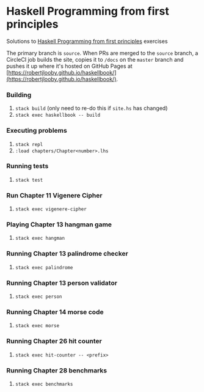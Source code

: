 # Haskell Programming from first principles

Solutions to [Haskell Programming from first principles](http://haskellbook.com/) exercises

The primary branch is `source`. When PRs are merged to the `source` branch,
a CircleCI job builds the site, copies it to `/docs` on the `master` branch and
pushes it up where it's hosted on GitHub Pages at
[https://robertjlooby.github.io/haskellbook/](https://robertjlooby.github.io/haskellbook/).

### Building

1. `stack build` (only need to re-do this if `site.hs` has changed)
1. `stack exec haskellbook -- build`

### Executing problems

1. `stack repl`
1. `:load chapters/Chapter<number>.lhs`

### Running tests

1. `stack test`

### Run Chapter 11 Vigenere Cipher

1. `stack exec vigenere-cipher`

### Playing Chapter 13 hangman game

1. `stack exec hangman`

### Running Chapter 13 palindrome checker

1. `stack exec palindrome`

### Running Chapter 13 person validator

1. `stack exec person`

### Running Chapter 14 morse code

1. `stack exec morse`

### Running Chapter 26 hit counter

1. `stack exec hit-counter -- <prefix>`

### Running Chapter 28 benchmarks

1. `stack exec benchmarks`
